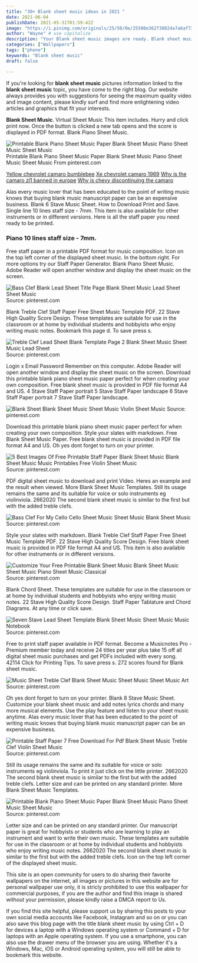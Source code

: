 ```yaml
---
title: "30+ Blank sheet music ideas in 2021 "
date: 2021-06-04
publishDate: 2021-05-31T01:59:42Z
image: "https://i.pinimg.com/originals/25/50/0e/25500e362f38024a7a6af73c8d8f9103.png"
author: "Wayne" # use capitalize
description: "Your Blank sheet music images are ready. Blank sheet music are a topic that is being searched for and liked by netizens now. You can Get the Blank sheet music files here. Download all royalty-free photos."
categories: ["Wallpapers"]
tags: ["phone"]
keywords: "Blank sheet music"
draft: false

---
```


If you're looking for **blank sheet music** pictures information linked to the **blank sheet music** topic, you have come to the right  blog.  Our website always  provides you with  suggestions  for seeing  the maximum  quality video and image  content, please kindly surf and find more enlightening video articles and graphics  that fit your interests.

**Blank Sheet Music**. Virtual Sheet Music This item includes. Hurry and click print now. Once the button is clicked a new tab opens and the score is displayed in PDF format. Blank Piano Sheet Music.

![Printable Blank Piano Sheet Music Paper Blank Sheet Music Piano Sheet Music Sheet Music](https://i.pinimg.com/originals/25/50/0e/25500e362f38024a7a6af73c8d8f9103.png "Printable Blank Piano Sheet Music Paper Blank Sheet Music Piano Sheet Music Sheet Music")
Printable Blank Piano Sheet Music Paper Blank Sheet Music Piano Sheet Music Sheet Music From pinterest.com

[Yellow chevrolet camaro bumblebee](/yellow-chevrolet-camaro-bumblebee/)
[Xe chevrolet camaro 1969](/xe-chevrolet-camaro-1969/)
[Why is the camaro zl1 banned in europe](/why-is-the-camaro-zl1-banned-in-europe/)
[Why is chevy discontinuing the camaro](/why-is-chevy-discontinuing-the-camaro/)

Alas every music lover that has been educated to the point of writing music knows that buying blank music manuscript paper can be an expensive business. Blank 6 Stave Music Sheet. How to Download Print and Save. Single line 10 lines staff size - 7mm. This item is also available for other instruments or in different versions. Here is all the staff paper you need ready to be printed.

### Piano 10 lines staff size - 7mm.

Free staff paper in a printable PDF format for music composition. Icon on the top left corner of the displayed sheet music. In the bottom right. For more options try our Staff Paper Generator. Blank Piano Sheet Music. Adobe Reader will open another window and display the sheet music on the screen.


![Bass Clef Blank Lead Sheet Title Page Blank Sheet Music Lead Sheet Sheet Music](https://i.pinimg.com/originals/40/49/88/404988d5b9ff67250e0824b0e414d21c.jpg "Bass Clef Blank Lead Sheet Title Page Blank Sheet Music Lead Sheet Sheet Music")
Source: pinterest.com

Blank Treble Clef Staff Paper Free Sheet Music Template PDF. 22 Stave High Quality Score Design. These templates are suitable for use in the classroom or at home by individual students and hobbyists who enjoy writing music notes. Bookmark this page d. To save press s.

![Treble Clef Lead Sheet Blank Template Page 2 Blank Sheet Music Sheet Music Lead Sheet](https://i.pinimg.com/originals/60/81/c0/6081c0df14fe02c2a17f83e056d0134c.jpg "Treble Clef Lead Sheet Blank Template Page 2 Blank Sheet Music Sheet Music Lead Sheet")
Source: pinterest.com

Login x Email Password Remember on this computer. Adobe Reader will open another window and display the sheet music on the screen. Download this printable blank piano sheet music paper perfect for when creating your own composition. Free blank sheet music is provided in PDF file format A4 and US. 4 Stave Staff Paper portrait 5 Stave Staff Paper landscape 6 Stave Staff Paper portrait 7 Stave Staff Paper landscape.

![Blank Sheet Blank Sheet Music Sheet Music Violin Sheet Music](https://i.pinimg.com/originals/6e/d4/01/6ed4013210a5ab6f2a4ea90af0d7480a.gif "Blank Sheet Blank Sheet Music Sheet Music Violin Sheet Music")
Source: pinterest.com

Download this printable blank piano sheet music paper perfect for when creating your own composition. Style your slates with markdown. Free Blank Sheet Music Paper. Free blank sheet music is provided in PDF file format A4 and US. Oh yes dont forget to turn on your printer.

![5 Best Images Of Free Printable Staff Paper Blank Sheet Music Blank Sheet Music Music Printables Free Violin Sheet Music](https://i.pinimg.com/originals/1d/8b/b9/1d8bb97fe9ce3a78ac56db9b546c7965.jpg "5 Best Images Of Free Printable Staff Paper Blank Sheet Music Blank Sheet Music Music Printables Free Violin Sheet Music")
Source: pinterest.com

PDF digital sheet music to download and print Video. Heres an example and the result when viewed. More Blank Sheet Music Templates. Still its usage remains the same and its suitable for voice or solo instruments eg violinviola. 2662020 The second blank sheet music is similar to the first but with the added treble clefs.

![Bass Clef For My Cello Cello Sheet Music Sheet Music Blank Sheet Music](https://i.pinimg.com/originals/96/12/7e/96127eedeb6f987c79487a4568b24342.gif "Bass Clef For My Cello Cello Sheet Music Sheet Music Blank Sheet Music")
Source: pinterest.com

Style your slates with markdown. Blank Treble Clef Staff Paper Free Sheet Music Template PDF. 22 Stave High Quality Score Design. Free blank sheet music is provided in PDF file format A4 and US. This item is also available for other instruments or in different versions.

![Customize Your Free Printable Blank Sheet Music Blank Sheet Music Sheet Music Piano Sheet Music Classical](https://i.pinimg.com/originals/d2/49/fe/d249fe2ef7c8c773a9eb3b06f00aeb35.jpg "Customize Your Free Printable Blank Sheet Music Blank Sheet Music Sheet Music Piano Sheet Music Classical")
Source: pinterest.com

Blank Chord Sheet. These templates are suitable for use in the classroom or at home by individual students and hobbyists who enjoy writing music notes. 22 Stave High Quality Score Design. Staff Paper Tablature and Chord Diagrams. At any time or click save.

![Seven Stave Lead Sheet Template Blank Sheet Music Sheet Music Music Notebook](https://i.pinimg.com/originals/18/18/da/1818daae325456eaa089cdc5f1aeb99f.jpg "Seven Stave Lead Sheet Template Blank Sheet Music Sheet Music Music Notebook")
Source: pinterest.com

Free to print staff paper available in PDF format. Become a Musicnotes Pro - Premium member today and receive 24 titles per year plus take 15 off all digital sheet music purchases and get PDFs included with every song. 42114 Click for Printing Tips. To save press s. 272 scores found for Blank sheet music.

![Music Sheet Treble Clef Blank Sheet Music Sheet Music Sheet Music Art](https://i.pinimg.com/originals/90/1b/c6/901bc60eaafe09c220f6c77cd1799675.jpg "Music Sheet Treble Clef Blank Sheet Music Sheet Music Sheet Music Art")
Source: pinterest.com

Oh yes dont forget to turn on your printer. Blank 8 Stave Music Sheet. Customize your blank sheet music and add notes lyrics chords and many more musical elements. Use the play feature and listen to your sheet music anytime. Alas every music lover that has been educated to the point of writing music knows that buying blank music manuscript paper can be an expensive business.

![Printable Staff Paper 7 Free Download For Pdf Blank Sheet Music Treble Clef Violin Sheet Music](https://i.pinimg.com/originals/0c/f0/a2/0cf0a2fe5a94d8bfe4b274e87cd0c31f.jpg "Printable Staff Paper 7 Free Download For Pdf Blank Sheet Music Treble Clef Violin Sheet Music")
Source: pinterest.com

Still its usage remains the same and its suitable for voice or solo instruments eg violinviola. To print it just click on the little printer. 2662020 The second blank sheet music is similar to the first but with the added treble clefs. Letter size and can be printed on any standard printer. More Blank Sheet Music Templates.

![Printable Blank Piano Sheet Music Paper Blank Sheet Music Piano Sheet Music Sheet Music](https://i.pinimg.com/originals/25/50/0e/25500e362f38024a7a6af73c8d8f9103.png "Printable Blank Piano Sheet Music Paper Blank Sheet Music Piano Sheet Music Sheet Music")
Source: pinterest.com

Letter size and can be printed on any standard printer. Our manuscript paper is great for hobbyists or students who are learning to play an instrument and want to write their own music. These templates are suitable for use in the classroom or at home by individual students and hobbyists who enjoy writing music notes. 2662020 The second blank sheet music is similar to the first but with the added treble clefs. Icon on the top left corner of the displayed sheet music.

This site is an open community for users to do sharing their favorite wallpapers on the internet, all images or pictures in this website are for personal wallpaper use only, it is stricly prohibited to use this wallpaper for commercial purposes, if you are the author and find this image is shared without your permission, please kindly raise a DMCA report to Us.

If you find this site helpful, please support us by sharing this posts to your own social media accounts like Facebook, Instagram and so on or you can also save this blog page with the title blank sheet music by using Ctrl + D for devices a laptop with a Windows operating system or Command + D for laptops with an Apple operating system. If you use a smartphone, you can also use the drawer menu of the browser you are using. Whether it's a Windows, Mac, iOS or Android operating system, you will still be able to bookmark this website.
